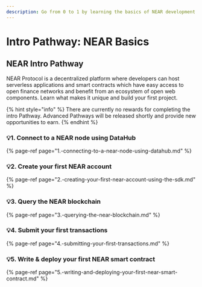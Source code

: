 ```yaml
---
description: Go from 0 to 1 by learning the basics of NEAR development
---
```


# Intro Pathway: NEAR Basics

## NEAR Intro Pathway 

NEAR Protocol is a decentralized platform where developers can host serverless applications and smart contracts which have easy access to open finance networks and benefit from an ecosystem of open web components. Learn what makes it unique and build your first project. 

{% hint style="info" %}
There are currently no rewards for completing the intro Pathway. Advanced Pathways will be released shortly and provide new opportunities to earn.
{% endhint %}

### 💡1. Connect to a NEAR node using DataHub 

{% page-ref page="1.-connecting-to-a-near-node-using-datahub.md" %}

### 💡2. Create your first NEAR account

{% page-ref page="2.-creating-your-first-near-account-using-the-sdk.md" %}

### 💡3. Query the NEAR blockchain 

{% page-ref page="3.-querying-the-near-blockchain.md" %}

### 💡4. Submit your first transactions 

{% page-ref page="4.-submitting-your-first-transactions.md" %}

### 💡5. Write & deploy your first NEAR smart contract

{% page-ref page="5.-writing-and-deploying-your-first-near-smart-contract.md" %}

## 

